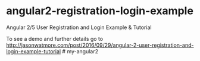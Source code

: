 # angular2-registration-login-example

Angular 2/5 User Registration and Login Example & Tutorial

To see a demo and further details go to http://jasonwatmore.com/post/2016/09/29/angular-2-user-registration-and-login-example-tutorial
#   m y - a n g u l a r 2  
 